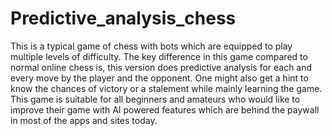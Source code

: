 # Predictive_analysis_chess
This is a typical game of chess with bots which are equipped to play multiple levels of difficulty.
The key difference in this game compared to normal online chess is, this version does predictive analysis for each and every move by the player and the opponent. One might also get a hint to know the chances of victory or a stalement while mainly learning the game. 
This game is suitable for all beginners and amateurs who would like to improve their game with AI powered features which are behind the paywall in most of the apps and sites today.
